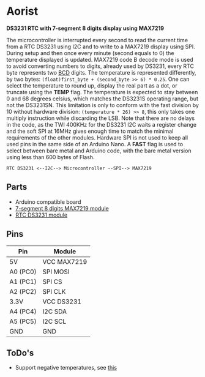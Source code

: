 # Aorist
**DS3231 RTC with 7-segment 8 digits display using MAX7219**

The microcontroller is interrupted every second to read the current time from a RTC DS3231 using I2C and to write to a MAX7219 display using SPI.
During setup and then once every minute (second equals to 0) the temperature displayed is updated.
MAX7219 code B decode mode is used to avoid converting numbers to digits, already used by DS3231, every RTC byte represents two [BCD](https://en.wikipedia.org/wiki/Binary-coded_decimal) digits.
The temperature is represented differently, by two bytes: ``(float)first_byte + (second_byte >> 6) * 0.25``.
One can select the temperature to round up, display the real part as a dot, or truncate using the **TEMP** flag.
The temperature is expected to stay between 0 and 68 degrees celsius, which matches the DS3231S operating range, but not the DS3231SN.
This limitation is only to conform with the fast division by 10 without hardware division: ``(temperature * 26) >> 8``, this only takes one multiply instruction while discarding the LSB.
Note that there are no delays in the code, as the TWI 400KHz for the DS3231 I2C waits a register change and the soft SPI at 16MHz gives enough time to match the minimal requirements of the other modules.
Hardware SPI is not used to keep all used pins in the same side of an Arduino Nano.
A **FAST** flag is used to select between bare metal and Arduino code, with the bare metal version using less than 600 bytes of Flash.

```
RTC DS3231 <--I2C--> Microcontroller --SPI--> MAX7219
```

## Parts
- Arduino compatible board
- [7-segment 8 digits MAX7219 module](https://datasheets.maximintegrated.com/en/ds/MAX7219-MAX7221.pdf)
- [RTC DS3231 module](https://datasheets.maximintegrated.com/en/ds/DS3231.pdf)

## Pins
Pin | Module
--- | ---
5V       | VCC MAX7219
A0 (PC0) | SPI MOSI
A1 (PC1) | SPI CS
A2 (PC2) | SPI CLK
3.3V     | VCC DS3231
A4 (PC4) | I2C SDA
A5 (PC5) | I2C SCL
GND      | GND

## ToDo's
- Support negative temperatures, see [this](https://arduinodiy.wordpress.com/2015/11/10/the-ds3231-rtc-temperature-sensor/)